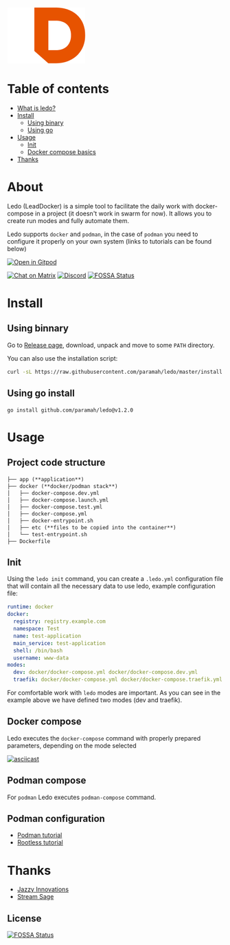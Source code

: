 ![logo](./docs/logo.png)

# Table of contents

- [What is ledo?](#about)
- [Install](#install)
  - [Using binary](#using-binnary)
  - [Using go](#using-go-install)
- [Usage](#usage)
  - [Init](#init)
  - [Docker compose basics](#docker-compose)
- [Thanks](#thanks)

# About

Ledo (LeadDocker) is a simple tool to facilitate the daily work with docker-compose in a project (it doesn't work in swarm for now). It allows you to create run modes and fully automate them.

Ledo supports `docker` and `podman`, in the case of `podman` you need to configure it properly on your own system (links to tutorials can be found below)

[![Open in Gitpod](https://gitpod.io/button/open-in-gitpod.svg)](https://gitpod.io/#https://github.com/paramah/ledo)

[![Chat on Matrix](https://matrix.to/img/matrix-badge.svg)](https://matrix.to/#/#ledo:matrix.cynarski.dev)
[![Discord](https://dcbadge.vercel.app/api/server//hN8pTHUTwV?style=flat)](https://discord.gg/hN8pTHUTwV)
[![FOSSA Status](https://app.fossa.com/api/projects/git%2Bgithub.com%2Fparamah%2Fledo.svg?type=shield)](https://app.fossa.com/projects/git%2Bgithub.com%2Fparamah%2Fledo?ref=badge_shield)

# Install

## Using binnary

Go to [Release page](https://github.com/paramah/ledo/releases), download, unpack and move to some `PATH` directory.

You can also use the installation script:

```bash
curl -sL https://raw.githubusercontent.com/paramah/ledo/master/install.sh | sudo sh
```

## Using go install

```
go install github.com/paramah/ledo@v1.2.0
```

# Usage

## Project code structure

```
├── app (**application**)
├── docker (**docker/podman stack**)
│   ├── docker-compose.dev.yml
│   ├── docker-compose.launch.yml
│   ├── docker-compose.test.yml
│   ├── docker-compose.yml
│   ├── docker-entrypoint.sh
│   ├── etc (**files to be copied into the container**)
│   └── test-entrypoint.sh
├── Dockerfile
```

## Init

Using the `ledo init` command, you can create a `.ledo.yml` configuration file that will contain all the necessary data to use ledo, example configuration file:

```yaml
runtime: docker
docker:
  registry: registry.example.com
  namespace: Test
  name: test-application
  main_service: test-application
  shell: /bin/bash
  username: www-data
modes:
  dev: docker/docker-compose.yml docker/docker-compose.dev.yml
  traefik: docker/docker-compose.yml docker/docker-compose.traefik.yml
```

For comfortable work with `ledo` modes are important. As you can see in the example above we have defined two modes (dev and traefik).

## Docker compose

Ledo executes the `docker-compose` command with properly prepared parameters, depending on the mode selected

[![asciicast](https://asciinema.org/a/fPVl1wmtZpZXnPl3ZazoenUhD.png)](https://asciinema.org/a/fPVl1wmtZpZXnPl3ZazoenUhD)

## Podman compose

For `podman` Ledo executes `podman-compose` command.

## Podman configuration

- [Podman tutorial](https://github.com/containers/podman/blob/main/docs/tutorials/podman_tutorial.md)
- [Rootless tutorial](https://github.com/containers/podman/blob/main/docs/tutorials/rootless_tutorial.md)

# Thanks

- [Jazzy Innovations](https://jazzy.pro)
- [Stream Sage](https://streamsage.io)


## License
[![FOSSA Status](https://app.fossa.com/api/projects/git%2Bgithub.com%2Fparamah%2Fledo.svg?type=large)](https://app.fossa.com/projects/git%2Bgithub.com%2Fparamah%2Fledo?ref=badge_large)